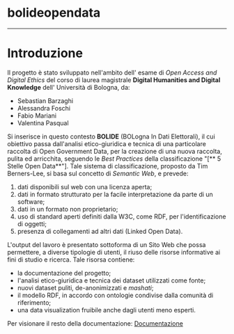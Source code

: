 # bolideopendata

********

# Introduzione
Il progetto è stato sviluppato nell'ambito dell' esame di *Open Access and Digital Ethics* del corso di laurea magistrale **Digital Humanities and Digital Knowledge** dell' Università di Bologna, da:
- Sebastian Barzaghi 
- Alessandra Foschi
- Fabio Mariani
- Valentina Pasqual

Si inserisce in questo contesto **BOLIDE** (BOLogna In Dati Elettorali), il cui obiettivo passa dall'analisi etico-giuridica e tecnica di una particolare raccolta di Open Government Data, per la creazione di una nuova raccolta, pulita ed arricchita, seguendo le *Best Practices* della classificazione "[** 5 Stelle Open Data**"].  Tale sistema di classificazione, proposto da Tim Berners-Lee, si basa sul concetto di *Semantic Web*, e prevede: 
1) dati disponibili sul web con una licenza aperta; 
2) dati in formato strutturato per la facile interpretazione da parte di un software;
3) dati in un formato non proprietario;
4) uso di standard aperti definiti dalla W3C, come RDF, per l'identificazione di oggetti;
5) presenza di collegamenti ad altri dati (Linked Open Data).

L'output del lavoro è presentato sottoforma di un Sito Web che possa permettere, a diverse tipologie di utenti, il riuso delle risorse informative ai fini di studio e ricerca. Tale risorsa contiene:
- la documentazione del progetto;
- l'analisi etico-giuridica e tecnica dei dataset utilizzati come fonte;
- nuovi dataset puliti, de-anonimizzati e *mashati*;
- il modello RDF, in accordo con ontologie condivise dalla comunità di riferimento;
- una data visualization fruibile anche dagli utenti meno esperti.

Per visionare il resto della documentazione: [Documentazione](http://bolideopendata.github.io/bolideopendata/documentazione/)
